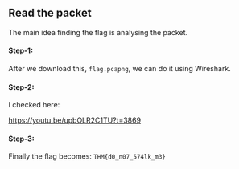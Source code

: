 ## Read the packet
The main idea finding the flag is analysing the packet.

#### Step-1:
After we download this, `flag.pcapng`, we can do it using Wireshark.

#### Step-2:
I checked here:

https://youtu.be/upbOLR2C1TU?t=3869

#### Step-3:
Finally the flag becomes:
`THM{d0_n07_574lk_m3}`